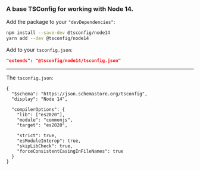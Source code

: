 ### A base TSConfig for working with Node 14.

Add the package to your `"devDependencies"`:

```sh
npm install --save-dev @tsconfig/node14
yarn add --dev @tsconfig/node14
```

Add to your `tsconfig.json`:

```json
"extends": "@tsconfig/node14/tsconfig.json"
```

---

The `tsconfig.json`: 

```jsonc
{
  "$schema": "https://json.schemastore.org/tsconfig",
  "display": "Node 14",

  "compilerOptions": {
    "lib": ["es2020"],
    "module": "commonjs",
    "target": "es2020",

    "strict": true,
    "esModuleInterop": true,
    "skipLibCheck": true,
    "forceConsistentCasingInFileNames": true
  }  
}

```
